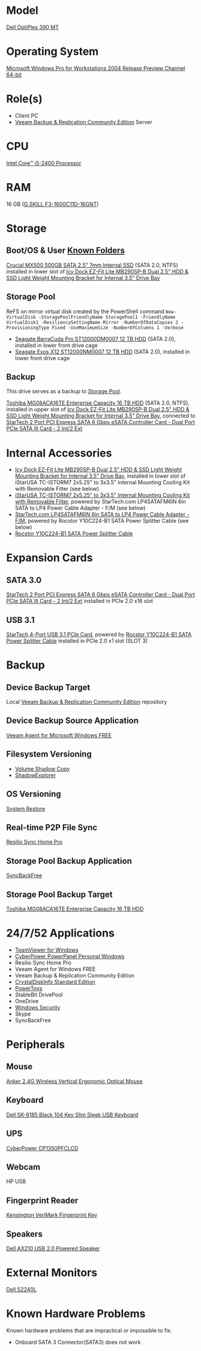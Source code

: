 # Model

[Dell OptiPlex 390 MT](https://www.dell.com/support/home/us/en/04/product-support/product/optiplex-390/overview)

# Operating System

[Microsoft Windows Pro for Workstations 2004 Release Preview Channel 64-bit](https://docs.microsoft.com/en-us/windows-insider/flight-hub/)

# Role(s)

* Client PC
* [Veeam Backup & Replication Community Edition](https://www.veeam.com/virtual-machine-backup-solution-free.html) Server

# CPU

[Intel Core™ i5-2400 Processor](https://ark.intel.com/content/www/us/en/ark/products/52207/intel-core-i5-2400-processor-6m-cache-up-to-3-40-ghz.html)

# RAM

16 GB ([G.SKILL F3-1600C11D-16GNT](http://www.gskill.com/product/165/186/1532584719/F3-1600C11D-16GNTValueDDR3-1600MHz-CL11-11-11-1.50V16GB-(2x8GB)))

# Storage

## Boot/OS & User [Known Folders](https://docs.microsoft.com/en-us/windows/win32/shell/known-folders)

[Crucial MX500 500GB SATA 2.5" 7mm Internal SSD](https://content.crucial.com/content/dam/crucial/ssd-products/mx500/flyer/crucial-mx500-ssd-productflyer-letter-en.pdf) (SATA 2.0, NTFS) installed in lower slot of [Icy Dock EZ-Fit Lite MB290SP-B Dual 2.5" HDD & SSD Light Weight Mounting Bracket for Internal 3.5" Drive Bay](https://github.com/jdrch/Hardware/blob/master/Dell%20OptiPlex%20390-1%20MT.md#internal-accessories)

## Storage Pool

ReFS on mirror virtual disk created by the PowerShell command `New-VirtualDisk -StoragePoolFriendlyName StoragePool1 -FriendlyName VirtualDisk1 -ResiliencySettingName Mirror -NumberOfDataCopies 2 -ProvisioningType Fixed -UseMaximumSize -NumberOfColumns 1 -Verbose`

* [Seagate BarraCuda Pro ST12000DM0007 12 TB HDD](https://www.seagate.com/www-content/product-content/barracuda-fam/barracuda-new/en-us/docs/100818004c.pdf) (SATA 2.0), installed in lower front drive cage
* [Seagate Exos X12 ST12000NM0007 12 TB HDD](https://www.seagate.com/www-content/datasheets/pdfs/exos-x-12-DS1946-1-1709US-en_US.pdf) (SATA 2.0), installed in lower front drive cage

## Backup

This drive serves as a backup to [Storage Pool](https://github.com/jdrch/Hardware/blob/master/Dell%20OptiPlex%20390-1%20MT.md#storage-pool).

[Toshiba MG08ACA16TE Enterprise Capacity 16 TB HDD](https://toshiba.semicon-storage.com/content/dam/toshiba-ss/asia-pacific/docs/product/storage/product-manual/eHDD-MG08-Product-Overview.pdf) (SATA 2.0, NTFS), installed in upper slot of [Icy Dock EZ-Fit Lite MB290SP-B Dual 2.5" HDD & SSD Light Weight Mounting Bracket for Internal 3.5" Drive Bay](https://github.com/jdrch/Hardware/blob/master/Dell%20OptiPlex%20390-1%20MT.md#internal-accessories), connected to [StarTech 2 Port PCI Express SATA 6 Gbps eSATA Controller Card - Dual Port PCIe SATA III Card - 2 Int/2 Ext](https://github.com/jdrch/Hardware/blob/master/Dell%20OptiPlex%20390-1%20MT.md#sata-30)

# Internal Accessories

* [Icy Dock EZ-Fit Lite MB290SP-B Dual 2.5" HDD & SSD Light Weight Mounting Bracket for Internal 3.5" Drive Bay](https://www.icydock.com/goods.php?id=165), installed in lower slot of iStarUSA TC-ISTORM7 2x5.25" to 3x3.5" Internal Mounting Cooling Kit with Removable Filter (see below)
* [iStarUSA TC-ISTORM7 2x5.25" to 3x3.5" Internal Mounting Cooling Kit with Removable Filter](http://www.istarusa.com/en/istarusa/products.php?model=TC-ISTORM7), powered by StarTech.com LP4SATAFM6IN 6in SATA to LP4 Power Cable Adapter - F/M (see below)
* [StarTech.com LP4SATAFM6IN 6in SATA to LP4 Power Cable Adapter - F/M](https://www.startech.com/Cables/Computer-Power/Internal/6inch-SATA-to-LP4-Power-Cable-Adapter-Female-to-Male~LP4SATAFM6IN), powered by Rocstor Y10C224-B1 SATA Power Splitter Cable (see below)
* [Rocstor Y10C224-B1 SATA Power Splitter Cable](https://rocstor.com/product-tag/y10c224-b1/)

# Expansion Cards

## SATA 3.0

[StarTech 2 Port PCI Express SATA 6 Gbps eSATA Controller Card - Dual Port PCIe SATA III Card - 2 Int/2 Ext](https://www.startech.com/Cards-Adapters/HDD-Controllers/SATA-Cards/2-Port-PCI-Express-SATA-6-Gbps-eSATA-Controller-Card~PEXESAT322I) installed in PCIe 2.0 x16 slot

## USB 3.1

[StarTech 4-Port USB 3.1 PCIe Card](https://www.startech.com/Cards-Adapters/USB-3.0/Cards/4-port-usb-3-1-card~PEXUS313AC2V), powered by [Rocstor Y10C224-B1 SATA Power Splitter Cable](https://github.com/jdrch/Hardware/blob/master/Dell%20OptiPlex%20390-1%20MT.md#internal-accessories) installed in PCIe 2.0 x1 slot (SLOT 3)

# Backup

## Device Backup Target 

Local [Veeam Backup & Replication Community Edition](https://www.veeam.com/virtual-machine-backup-solution-free.html) repository

## Device Backup Source Application

[Veeam Agent for Microsoft Windows FREE](https://www.veeam.com/windows-endpoint-server-backup-free.html)

## Filesystem Versioning

* [Volume Shadow Copy](https://docs.microsoft.com/en-us/windows/win32/vss/volume-shadow-copy-service-overview)
* [ShadowExplorer](https://www.shadowexplorer.com/)

## OS Versioning

[System Restore](https://docs.microsoft.com/en-us/windows/win32/sr/system-restore-reference)

## Real-time P2P File Sync

[Resilio Sync Home Pro](https://www.resilio.com/individuals/)

## Storage Pool Backup Application

[SyncBackFree](https://www.2brightsparks.com/freeware/freeware-hub.html)

## Storage Pool Backup Target

[Toshiba MG08ACA16TE Enterprise Capacity 16 TB HDD](https://github.com/jdrch/Hardware/blob/master/Dell%20OptiPlex%20390-1%20MT.md#backup)

# 24/7/52 Applications

* [TeamViewer for Windows](https://www.teamviewer.com/en-us/download/windows/)
* [CyberPower PowerPanel Personal Windows](https://www.cyberpowersystems.com/product/software/powerpanel-personal-windows/)
* Resilio Sync Home Pro
* Veeam Agent for Windows FREE
* Veeam Backup & Replication Community Edition
* [CrystalDiskInfo Standard Edition](https://crystalmark.info/en/software/crystaldiskinfo/)
* [PowerToys](https://github.com/microsoft/PowerToys)
* StableBit DrivePool
* OneDrive
* [Windows Security](https://www.microsoft.com/en-us/windows/comprehensive-security)
* Skype
* SyncBackFree

# Peripherals

## Mouse 

[Anker 2.4G Wireless Vertical Ergonomic Optical Mouse](https://www.anker.com/products/variant/anker-24g-wireless-vertical-ergonomic-optical-mouse/A7852011)

## Keyboard

[Dell SK-8185 Black 104 Key Slim Sleek USB Keyboard](https://www.amazon.com/Dell-Keyboard-Computer-Connectors-Compatible/dp/B005OZMBOE)

## UPS

[CyberPower CP1350PFCLCD](https://github.com/jdrch/Hardware/blob/master/UPS.md#battery-backed-up-devices-2)

## Webcam

HP USB

## Fingerprint Reader

[Kensington VeriMark Fingerprint Key](https://www.kensington.com/p/products/security/biometric/verimark-fingerprint-key-fido-u2f-for-universal-2nd-factor-authentication-windows-hello/)

## Speakers

[Dell AX210 USB 2.0 Powered Speaker](https://www.dell.com/support/home/us/en/04/product-support/product/dell-ax210/overview)

# External Monitors

[Dell S2240L](https://www.dell.com/support/home/us/en/04/product-support/product/dell-s2240l/overview)

# Known Hardware Problems

Known hardware problems that are impractical or impossible to fix.

* Onboard SATA 3 Connector(SATA3) does not work
